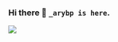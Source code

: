 ### Hi there 👋 `_arybp is here`.

<img src="https://github-readme-stats.vercel.app/api/top-langs/?username=aryabp&hide=html,css,jupyter%20notebook&theme=vue&layout=compact"/>
<!--
**aryabp/aryabp** is a ✨ _special_ ✨ repository because its `README.md` (this file) appears on your GitHub profile.

Here are some ideas to get you started:

- 🔭 I’m currently working on ...
- 🌱 I’m currently learning ...
- 👯 I’m looking to collaborate on ...
- 🤔 I’m looking for help with ...
- 💬 Ask me about ...
- 📫 How to reach me: ...
- 😄 Pronouns: ...
- ⚡ Fun fact: ...
-->
